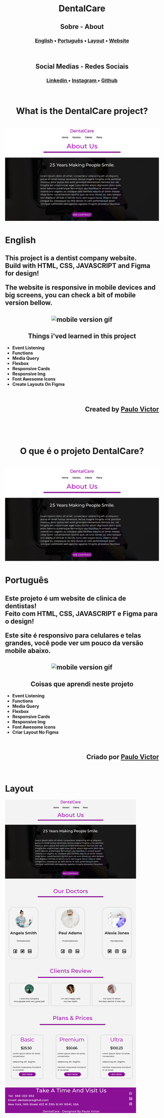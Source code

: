 <h1 align="center">DentalCare</h1>

<h2 align="center">Sobre - About</h2>

<h3 align="center">

[English](#english) •  [Português](#português) • [Layout](#layout) • [Website](https://paulpbi.github.io/dentalcare/)
</h3>

<br>

<h2 align="center">Social Medias - Redes Sociais<br> </h2>

<h3 align="center"><a href="https://www.linkedin.com/in/paulovictorpbi/">
Linkedin 
</a> •
<a href="https://www.instagram.com/paulopbi_/">
Instagram 
</a> •
<a href="https://github.com/Paulpbi">
Github
</a> 
</h3>

<br>

<h1 align="center">What is the DentalCare project?</h1>

<h1 align="center">
    <img alt="Projeto Gif" title="Gif" src="./assets/HomePage.jpg">
</h1>

 # English

<h2 align="left"> 

This project is a dentist company website. <br>
Build with **HTML**, **CSS**, **JAVASCRIPT** and **Figma** for design!

The website is responsive in mobile devices and big screens, you can check a bit of mobile version bellow.
</h2>

<h2 align="center">
<img alt="mobile version gif" src="assets/DentalCare.gif">
</h2>

<h2 align="center">Things i'ved learned in this project</h2>

- **Event Listening**
- **Functions**
- **Media Query**
- **Flexbox**
- **Responsive Cards**
- **Responsive Img**
- **Font Awesome Icons**
- **Create Layouts On Figma**
<br>

<h2 align="right">Created by <a href="https://www.instagram.com/paulopbi_/">Paulo Victor</a></h2>

<br><br><br>

<h1 align="center">O que é o projeto DentalCare?</h1>

<h1 align="center">
    <img alt="Projeto Gif" title="Gif" src="./assets/HomePage.jpg">
</h1>

# Português

<h2 align="left"> 

Este projeto é um website de clinica de dentistas! <br>
Feito com **HTML**, **CSS**, **JAVASCRIPT** e **Figma** para o design!

Este site é responsivo para celulares e telas grandes, você pode ver um pouco da versão mobile abaixo.
</h2>

<h2 align="center">
<img alt="mobile version gif" src="assets/DentalCare.gif">
</h2>

<h2 align="center">Coisas que aprendi neste projeto</h2>

- **Event Listening**
- **Functions**
- **Media Query**
- **Flexbox**
- **Responsive Cards**
- **Responsive Img**
- **Font Awesome Icons**
- **Criar Layout No Figma**
<br>

<h2 align="right">Criado por <a href="https://www.instagram.com/paulopbi_/">Paulo Victor</a></h2>
<br>

# Layout

<img src="assets/DentalCare_Desktop.jpg">
